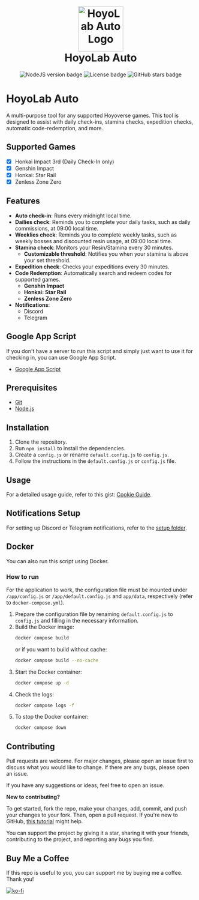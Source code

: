 <h1 align="center">
    <img width="120" height="120" src="https://i.ibb.co/nRqTkXv/image.png" alt="HoyoLab Auto Logo"><br>
    HoyoLab Auto
</h1>

<p align="center">
   <img src="https://img.shields.io/badge/NodeJS-20.2.0-green" alt="NodeJS version badge">
   <img src="https://img.shields.io/github/license/torikushiii/hoyolab-auto" alt="License badge">
   <img src="https://img.shields.io/github/stars/torikushiii/hoyolab-auto" alt="GitHub stars badge">
</p>

# HoyoLab Auto

A multi-purpose tool for any supported Hoyoverse games. This tool is designed to assist with daily check-ins, stamina checks, expedition checks, automatic code-redemption, and more.

## Supported Games
- [x] Honkai Impact 3rd (Daily Check-In only)
- [x] Genshin Impact
- [x] Honkai: Star Rail
- [x] Zenless Zone Zero

## Features
- **Auto check-in**: Runs every midnight local time.
- **Dailies check**: Reminds you to complete your daily tasks, such as daily commissions, at 09:00 local time.
- **Weeklies check**: Reminds you to complete weekly tasks, such as weekly bosses and discounted resin usage, at 09:00 local time.
- **Stamina check**: Monitors your Resin/Stamina every 30 minutes.
  - **Customizable threshold**: Notifies you when your stamina is above your set threshold.
- **Expedition check**: Checks your expeditions every 30 minutes.
- **Code Redemption**: Automatically search and redeem codes for supported games.
  - **Genshin Impact**
  - **Honkai: Star Rail**
  - **Zenless Zone Zero**
- **Notifications**:
  - Discord
  - Telegram

## Google App Script
If you don't have a server to run this script and simply just want to use it for checking in, you can use Google App Script.
  - [Google App Script](https://github.com/torikushiii/hoyolab-auto/tree/main/services)

## Prerequisites
- [Git](https://git-scm.com/downloads)
- [Node.js](https://nodejs.org/en/)

## Installation
1. Clone the repository.
2. Run `npm install` to install the dependencies.
3. Create a `config.js` or rename `default.config.js` to `config.js`.
4. Follow the instructions in the `default.config.js` or `config.js` file.

## Usage
For a detailed usage guide, refer to this gist: [Cookie Guide](https://gist.github.com/torikushiii/59eff33fc8ea89dbc0b2e7652db9d3fd).

## Notifications Setup
For setting up Discord or Telegram notifications, refer to the [setup folder](https://github.com/torikushiii/hoyolab-auto/tree/main/setup).

## Docker
You can also run this script using Docker.

### How to run
For the application to work, the configuration file must be mounted under `/app/config.js` or `/app/default.config.js` and `app/data`, respectively (refer to `docker-compose.yml`).

  1. Prepare the configuration file by renaming `default.config.js` to `config.js` and filling in the necessary information.
  2. Build the Docker image:
      ```bash
      docker compose build
      ```
      or if you want to build without cache:
      ```bash
      docker compose build --no-cache
      ```
  3. Start the Docker container:
      ```bash
      docker compose up -d
      ```
  4. Check the logs:
      ```bash
      docker compose logs -f
      ```
  5. To stop the Docker container:
      ```bash
      docker compose down
      ```

## Contributing
Pull requests are welcome. For major changes, please open an issue first to discuss what you would like to change. If there are any bugs, please open an issue.

If you have any suggestions or ideas, feel free to open an issue.

**New to contributing?**

To get started, fork the repo, make your changes, add, commit, and push your changes to your fork. Then, open a pull request. If you're new to GitHub, [this tutorial](https://www.freecodecamp.org/news/how-to-make-your-first-pull-request-on-github-3#let-s-make-our-first-pull-request-) might help.

You can support the project by giving it a star, sharing it with your friends, contributing to the project, and reporting any bugs you find.

## Buy Me a Coffee
If this repo is useful to you, you can support me by buying me a coffee. Thank you!

[![ko-fi](https://ko-fi.com/img/githubbutton_sm.svg)](https://ko-fi.com/torikushiii)
